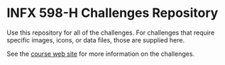 # INFX 598-H Challenges Repository

Use this repository for all of the challenges. For challenges that require specific images, icons, or data files, those are supplied here.

See the [course web site](http://faculty.washington.edu/dlsinfo/infx598h) for more information on the challenges.
